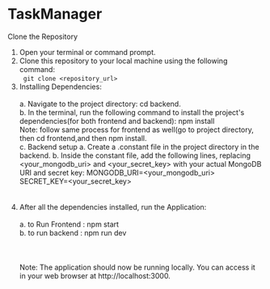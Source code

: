 ﻿# TaskManager

Clone the Repository
1. Open your terminal or command prompt.<br />
2. Clone this repository to your local machine using the following command: <br />
   <code> git clone <repository_url> </code>
   <br />
3. Installing Dependencies: <br /> <br /> 
   a. Navigate to the project directory: cd backend. <br />
   b. In the terminal, run the following command to install the project's dependencies(for both frontend and backend): npm install <br /> Note: follow same process for frontend as well(go to project directory, then cd frontend,and then npm install. <br />
   c. Backend setup a. Create a .constant file in the project directory in the backend. b. Inside the constant file, add the following lines, replacing <your_mongodb_uri> and <your_secret_key> with your actual MongoDB URI and secret key: MONGODB_URI=<your_mongodb_uri> SECRET_KEY=<your_secret_key>  <br />
   <br /> <br /> 
4. After all the dependencies installed, run the Application: <br /> <br />
   a. to Run Frontend : npm start <br />
   b. to run backend : npm run dev <br /> <br /> <br /> <br />
Note: The application should now be running locally. You can access it in your web browser at http://localhost:3000.  <br />
  
 

